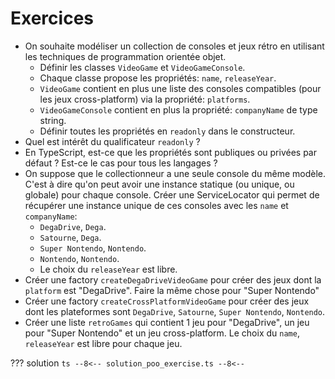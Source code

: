# Exercices

-   On souhaite modéliser un collection de consoles et jeux rétro en utilisant les techniques de programmation orientée objet.
    -   Définir les classes `VideoGame` et `VideoGameConsole`.
    -   Chaque classe propose les propriétés: `name`, `releaseYear`.
    -   `VideoGame` contient en plus une liste des consoles compatibles (pour les jeux cross-platform) via la propriété: `platforms`.
    -   `VideoGameConsole` contient en plus la propriété: `companyName` de type string.
    -   Définir toutes les propriétés en `readonly` dans le constructeur.
-   Quel est intérêt du qualificateur `readonly` ?
-   En TypeScript, est-ce que les propriétés sont publiques ou privées par défaut ? Est-ce le cas pour tous les langages ?
-   On suppose que le collectionneur a une seule console du même modèle. C'est à dire qu'on peut avoir une instance statique (ou unique, ou globale) pour chaque console. Créer une ServiceLocator qui permet de récupérer une instance unique de ces consoles avec les `name` et `companyName`:
    -   `DegaDrive`, `Dega`.
    -   `Satourne`, `Dega`.
    -   `Super Nontendo`, `Nontendo`.
    -   `Nontendo`, `Nontendo`.
    -   Le choix du `releaseYear` est libre.
-   Créer une factory `createDegaDriveVideoGame` pour créer des jeux dont la `platform` est "DegaDrive". Faire la même chose pour "Super Nontendo"
-   Créer une factory `createCrossPlatformVideoGame` pour créer des jeux dont les plateformes sont `DegaDrive`, `Satourne`, `Super Nontendo`, `Nontendo`.
-   Créer une liste `retroGames` qui contient 1 jeu pour "DegaDrive", un jeu pour "Super Nontendo" et un jeu cross-platform. Le choix du `name`, `releaseYear` est libre pour chaque jeu.

??? solution
`ts
    --8<--
    solution_poo_exercise.ts
    --8<--
    `
